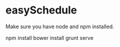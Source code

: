 easySchedule
============

Make sure you have node and npm installed.

npm install
bower install
grunt serve
